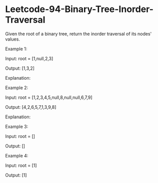 # Leetcode-94-Binary-Tree-Inorder-Traversal

Given the root of a binary tree, return the inorder traversal of its nodes' values.

 

Example 1:

Input: root = [1,null,2,3]

Output: [1,3,2]

Explanation:

Example 2:

Input: root = [1,2,3,4,5,null,8,null,null,6,7,9]

Output: [4,2,6,5,7,1,3,9,8]

Explanation:

Example 3:

Input: root = []

Output: []

Example 4:

Input: root = [1]

Output: [1]
